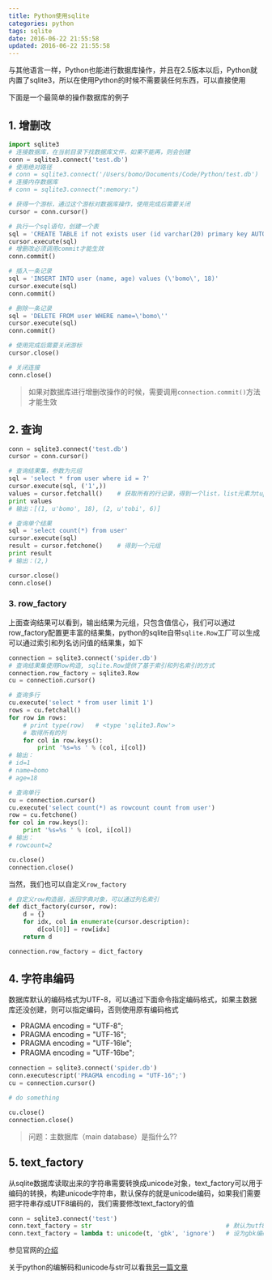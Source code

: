 ```yaml
---
title: Python使用sqlite
categories: python
tags: sqlite
date: 2016-06-22 21:55:58
updated: 2016-06-22 21:55:58
---
```



与其他语言一样，Python也能进行数据库操作，并且在2.5版本以后，Python就内置了sqlite3，所以在使用Python的时候不需要装任何东西，可以直接使用

<!-- more -->

下面是一个最简单的操作数据库的例子

## 1. 增删改
```python
import sqlite3
# 连接数据库，在当前目录下找数据库文件，如果不能再，则会创建
conn = sqlite3.connect('test.db')
# 使用绝对路径
# conn = sqlite3.connect('/Users/bomo/Documents/Code/Python/test.db')
# 连接内存数据库
# conn = sqlite3.connect(":memory:")

# 获得一个游标，通过这个游标对数据库操作，使用完成后需要关闭
cursor = conn.cursor()

# 执行一个sql语句，创建一个表
sql = 'CREATE TABLE if not exists user (id varchar(20) primary key AUTOINCREMENT, name varchar(20), age integer)'
cursor.execute(sql)
# 增删改必须调用commit才能生效
conn.commit()

# 插入一条记录
sql = 'INSERT INTO user (name, age) values (\'bomo\', 18)'
cursor.execute(sql)
conn.commit()

# 删除一条记录
sql = 'DELETE FROM user WHERE name=\'bomo\''
cursor.execute(sql)
conn.commit()

# 使用完成后需要关闭游标
cursor.close()

# 关闭连接
conn.close()
```
> 如果对数据库进行增删改操作的时候，需要调用`connection.commit()`方法才能生效

## 2. 查询
```python
conn = sqlite3.connect('test.db')
cursor = conn.cursor()

# 查询结果集，参数为元组
sql = 'select * from user where id = ?'
cursor.execute(sql, ('1',))
values = cursor.fetchall()    # 获取所有的行记录，得到一个list，list元素为tuple
print values
# 输出：[(1, u'bomo', 18), (2, u'tobi', 6)]

# 查询单个结果
sql = 'select count(*) from user'
cursor.execute(sql)
result = cursor.fetchone()    # 得到一个元组
print result
# 输出：(2,)

cursor.close()
conn.close()
```
### 3. row_factory
上面查询结果可以看到，输出结果为元组，只包含值信心，我们可以通过row_factory配置更丰富的结果集，python的sqlite自带`sqlite.Row`工厂可以生成可以通过索引和列名访问值的结果集，如下
```python
connection = sqlite3.connect('spider.db')
# 查询结果集使用Row构造, sqlite.Row提供了基于索引和列名索引的方式
connection.row_factory = sqlite3.Row
cu = connection.cursor()

# 查询多行
cu.execute('select * from user limit 1')
rows = cu.fetchall()
for row in rows:
    # print type(row)   # <type 'sqlite3.Row'>
    # 取得所有的列
    for col in row.keys():
        print '%s=%s ' % (col, i[col])
# 输出：
# id=1
# name=bomo
# age=18

# 查询单行
cu = connection.cursor()
cu.execute('select count(*) as rowcount count from user')
row = cu.fetchone()
for col in row.keys():
    print '%s=%s ' % (col, i[col])
# 输出：
# rowcount=2

cu.close()
connection.close()
```

当然，我们也可以自定义`row_factory`
```python
# 自定义row构造器，返回字典对象，可以通过列名索引
def dict_factory(cursor, row):
    d = {}
    for idx, col in enumerate(cursor.description):
        d[col[0]] = row[idx]
    return d

connection.row_factory = dict_factory
```

## 4. 字符串编码
数据库默认的编码格式为UTF-8，可以通过下面命令指定编码格式，如果主数据库还没创建，则可以指定编码，否则使用原有编码格式
* PRAGMA encoding = "UTF-8";
* PRAGMA encoding = "UTF-16";
* PRAGMA encoding = "UTF-16le";
* PRAGMA encoding = "UTF-16be";　

```python
connection = sqlite3.connect('spider.db')
conn.executescript('PRAGMA encoding = "UTF-16";')
cu = connection.cursor()

# do something

cu.close()
connection.close()
```

> 问题：主数据库（main database）是指什么??

## 5. text_factory
从sqlite数据库读取出来的字符串需要转换成unicode对象，text_factory可以用于编码的转换，构建unicode字符串，默认保存的就是unicode编码，如果我们需要把字符串存成UTF8编码的，我们需要修改text_factory的值

```python
conn = sqlite3.connect('test')
conn.text_factory = str                                     # 默认为utf8编码
conn.text_factory = lambda t: unicode(t, 'gbk', 'ignore')   # 设为gbk编码
```

参见官网的[介绍](https://docs.python.org/2/library/sqlite3.html#sqlite3.Connection.text_factory)

关于python的编解码和unicode与str可以看我[另一篇文章](/2016-06-24/python-encode-decode/)
